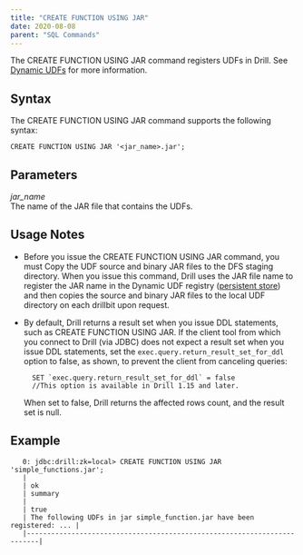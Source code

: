 ```yaml
---
title: "CREATE FUNCTION USING JAR"
date: 2020-08-08
parent: "SQL Commands"
---
```

The CREATE FUNCTION USING JAR command registers UDFs in Drill. See [Dynamic UDFs]({{site.baseurl}}/docs/dynamic-udfs/) for more information.   

## Syntax

The CREATE FUNCTION USING JAR command supports the following syntax:

    CREATE FUNCTION USING JAR '<jar_name>.jar';

## Parameters
*jar_name*  
The name of the JAR file that contains the UDFs.

## Usage Notes    
- Before you issue the CREATE FUNCTION USING JAR command, you must Copy the UDF source and binary JAR files to the DFS staging directory. When you issue this command, Drill uses the JAR file name to register the JAR name in the Dynamic UDF registry ([persistent store]({{site.baseurl}}/docs/persistent-configuration-storage/)) and then copies the source and binary JAR files to the local UDF directory on each drillbit upon request.  
   
- By default, Drill returns a result set when you issue DDL statements, such as CREATE FUNCTION USING JAR. If the client tool from which you connect to Drill (via JDBC) does not expect a result set when you issue DDL statements, set the `exec.query.return_result_set_for_ddl` option to false, as shown, to prevent the client from canceling queries:  

		SET `exec.query.return_result_set_for_ddl` = false  
		//This option is available in Drill 1.15 and later.   

	When set to false, Drill returns the affected rows count, and the result set is null.

## Example  
       0: jdbc:drill:zk=local> CREATE FUNCTION USING JAR 'simple_functions.jar';  
       |
       | ok
       | summary
       |
       | true
       | The following UDFs in jar simple_function.jar have been registered: ... |
       |-------------------------------------------------------------------------|

